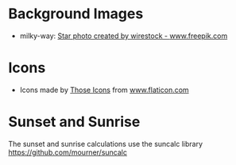 # Background Images
- milky-way: <a href='https://www.freepik.com/photos/star'>Star photo created by wirestock - www.freepik.com</a>

# Icons
- Icons made by <a href="https://www.flaticon.com/authors/those-icons" title="Those Icons">Those Icons</a> from <a href="https://www.flaticon.com/" title="Flaticon"> www.flaticon.com</a>

# Sunset and Sunrise
The sunset and sunrise calculations use the suncalc library https://github.com/mourner/suncalc
